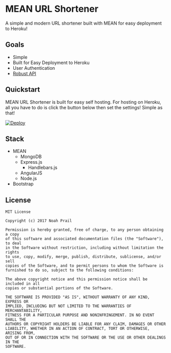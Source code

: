 # MEAN URL Shortener
A simple and modern URL shortener built with MEAN for easy deployment to Heroku!

## Goals
- Simple
- Built for Easy Deployment to Heroku
- User Authentication
- [Robust API](http://docs.nprailurlshortener.apiary.io)

## Quickstart
MEAN URL Shortener is built for easy self hosting. For hosting on Heroku, all you have to do is click the button below then set the settings! Simple as that!

[![Deploy](https://www.herokucdn.com/deploy/button.svg)](https://heroku.com/deploy)

## Stack
- MEAN
  - MongoDB
  - Express.js
    - Handlebars.js
  - AngularJS
  - Node.js
- Bootstrap

## License
```
MIT License

Copyright (c) 2017 Noah Prail

Permission is hereby granted, free of charge, to any person obtaining a copy
of this software and associated documentation files (the "Software"), to deal
in the Software without restriction, including without limitation the rights
to use, copy, modify, merge, publish, distribute, sublicense, and/or sell
copies of the Software, and to permit persons to whom the Software is
furnished to do so, subject to the following conditions:

The above copyright notice and this permission notice shall be included in all
copies or substantial portions of the Software.

THE SOFTWARE IS PROVIDED "AS IS", WITHOUT WARRANTY OF ANY KIND, EXPRESS OR
IMPLIED, INCLUDING BUT NOT LIMITED TO THE WARRANTIES OF MERCHANTABILITY,
FITNESS FOR A PARTICULAR PURPOSE AND NONINFRINGEMENT. IN NO EVENT SHALL THE
AUTHORS OR COPYRIGHT HOLDERS BE LIABLE FOR ANY CLAIM, DAMAGES OR OTHER
LIABILITY, WHETHER IN AN ACTION OF CONTRACT, TORT OR OTHERWISE, ARISING FROM,
OUT OF OR IN CONNECTION WITH THE SOFTWARE OR THE USE OR OTHER DEALINGS IN THE
SOFTWARE.
```